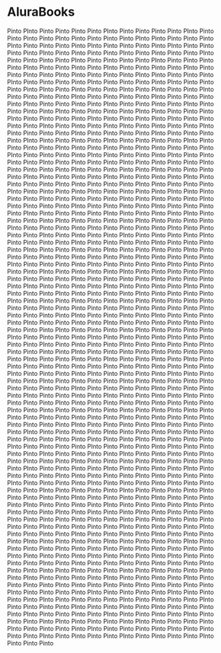 # AluraBooks
Pinto PInto Pinto Pinto Pinto Pinto PInto Pinto Pinto Pinto Pinto PInto Pinto Pinto Pinto Pinto PInto Pinto Pinto Pinto Pinto PInto Pinto Pinto Pinto Pinto PInto Pinto Pinto Pinto Pinto PInto Pinto Pinto Pinto Pinto PInto Pinto Pinto Pinto Pinto PInto Pinto Pinto Pinto Pinto PInto Pinto Pinto Pinto Pinto PInto Pinto Pinto Pinto Pinto PInto Pinto Pinto Pinto Pinto PInto Pinto Pinto Pinto Pinto PInto Pinto Pinto Pinto Pinto PInto Pinto Pinto Pinto Pinto PInto Pinto Pinto Pinto Pinto PInto Pinto Pinto Pinto Pinto PInto Pinto Pinto Pinto Pinto PInto Pinto Pinto Pinto Pinto PInto Pinto Pinto Pinto Pinto PInto Pinto Pinto Pinto Pinto PInto Pinto Pinto Pinto Pinto PInto Pinto Pinto Pinto Pinto PInto Pinto Pinto Pinto Pinto PInto Pinto Pinto Pinto Pinto PInto Pinto Pinto Pinto Pinto PInto Pinto Pinto Pinto Pinto PInto Pinto Pinto Pinto Pinto PInto Pinto Pinto Pinto Pinto PInto Pinto Pinto Pinto Pinto PInto Pinto Pinto Pinto Pinto PInto Pinto Pinto Pinto Pinto PInto Pinto Pinto Pinto Pinto PInto Pinto Pinto Pinto Pinto PInto Pinto Pinto Pinto Pinto PInto Pinto Pinto Pinto Pinto PInto Pinto Pinto Pinto Pinto PInto Pinto Pinto Pinto Pinto PInto Pinto Pinto Pinto Pinto PInto Pinto Pinto Pinto Pinto PInto Pinto Pinto Pinto Pinto PInto Pinto Pinto Pinto Pinto PInto Pinto Pinto Pinto Pinto PInto Pinto Pinto Pinto Pinto PInto Pinto Pinto Pinto Pinto PInto Pinto Pinto Pinto Pinto PInto Pinto Pinto Pinto Pinto PInto Pinto Pinto Pinto Pinto PInto Pinto Pinto Pinto Pinto PInto Pinto Pinto Pinto Pinto PInto Pinto Pinto Pinto Pinto PInto Pinto Pinto Pinto Pinto PInto Pinto Pinto Pinto Pinto PInto Pinto Pinto Pinto Pinto PInto Pinto Pinto Pinto Pinto PInto Pinto Pinto Pinto Pinto PInto Pinto Pinto Pinto Pinto PInto Pinto Pinto Pinto Pinto PInto Pinto Pinto Pinto Pinto PInto Pinto Pinto Pinto Pinto PInto Pinto Pinto Pinto Pinto PInto Pinto Pinto Pinto Pinto PInto Pinto Pinto Pinto Pinto PInto Pinto Pinto Pinto Pinto PInto Pinto Pinto Pinto Pinto PInto Pinto Pinto Pinto Pinto PInto Pinto Pinto Pinto Pinto PInto Pinto Pinto Pinto Pinto PInto Pinto Pinto Pinto Pinto PInto Pinto Pinto Pinto Pinto PInto Pinto Pinto Pinto Pinto PInto Pinto Pinto Pinto Pinto PInto Pinto Pinto Pinto Pinto PInto Pinto Pinto Pinto Pinto PInto Pinto Pinto Pinto Pinto PInto Pinto Pinto Pinto Pinto PInto Pinto Pinto Pinto Pinto PInto Pinto Pinto Pinto Pinto PInto Pinto Pinto Pinto Pinto PInto Pinto Pinto Pinto Pinto PInto Pinto Pinto Pinto Pinto PInto Pinto Pinto Pinto Pinto PInto Pinto Pinto Pinto Pinto PInto Pinto Pinto Pinto Pinto PInto Pinto Pinto Pinto Pinto PInto Pinto Pinto Pinto Pinto PInto Pinto Pinto Pinto Pinto PInto Pinto Pinto Pinto Pinto PInto Pinto Pinto Pinto Pinto PInto Pinto Pinto Pinto Pinto PInto Pinto Pinto Pinto Pinto PInto Pinto Pinto Pinto Pinto PInto Pinto Pinto Pinto Pinto PInto Pinto Pinto Pinto Pinto PInto Pinto Pinto Pinto Pinto PInto Pinto Pinto Pinto Pinto PInto Pinto Pinto Pinto Pinto PInto Pinto Pinto Pinto Pinto PInto Pinto Pinto Pinto Pinto PInto Pinto Pinto Pinto Pinto PInto Pinto Pinto Pinto Pinto PInto Pinto Pinto Pinto Pinto PInto Pinto Pinto Pinto Pinto PInto Pinto Pinto Pinto Pinto PInto Pinto Pinto Pinto Pinto PInto Pinto Pinto Pinto Pinto PInto Pinto Pinto Pinto Pinto PInto Pinto Pinto Pinto Pinto PInto Pinto Pinto Pinto Pinto PInto Pinto Pinto Pinto Pinto PInto Pinto Pinto Pinto Pinto PInto Pinto Pinto Pinto Pinto PInto Pinto Pinto Pinto Pinto PInto Pinto Pinto Pinto Pinto PInto Pinto Pinto Pinto Pinto PInto Pinto Pinto Pinto Pinto PInto Pinto Pinto Pinto Pinto PInto Pinto Pinto Pinto Pinto PInto Pinto Pinto Pinto Pinto PInto Pinto Pinto Pinto Pinto PInto Pinto Pinto Pinto Pinto PInto Pinto Pinto Pinto Pinto PInto Pinto Pinto Pinto Pinto PInto Pinto Pinto Pinto Pinto PInto Pinto Pinto Pinto Pinto PInto Pinto Pinto Pinto Pinto PInto Pinto Pinto Pinto Pinto PInto Pinto Pinto Pinto Pinto PInto Pinto Pinto Pinto Pinto PInto Pinto Pinto Pinto Pinto PInto Pinto Pinto Pinto Pinto PInto Pinto Pinto Pinto Pinto PInto Pinto Pinto Pinto Pinto PInto Pinto Pinto Pinto Pinto PInto Pinto Pinto Pinto Pinto PInto Pinto Pinto Pinto Pinto PInto Pinto Pinto Pinto Pinto PInto Pinto Pinto Pinto Pinto PInto Pinto Pinto Pinto Pinto PInto Pinto Pinto Pinto Pinto PInto Pinto Pinto Pinto Pinto PInto Pinto Pinto Pinto Pinto PInto Pinto Pinto Pinto Pinto PInto Pinto Pinto Pinto Pinto PInto Pinto Pinto Pinto Pinto PInto Pinto Pinto Pinto Pinto PInto Pinto Pinto Pinto Pinto PInto Pinto Pinto Pinto Pinto PInto Pinto Pinto Pinto Pinto PInto Pinto Pinto Pinto Pinto PInto Pinto Pinto Pinto Pinto PInto Pinto Pinto Pinto Pinto PInto Pinto Pinto Pinto Pinto PInto Pinto Pinto Pinto Pinto PInto Pinto Pinto Pinto Pinto PInto Pinto Pinto Pinto Pinto PInto Pinto Pinto Pinto Pinto PInto Pinto Pinto Pinto Pinto PInto Pinto Pinto Pinto Pinto PInto Pinto Pinto Pinto Pinto PInto Pinto Pinto Pinto Pinto PInto Pinto Pinto Pinto Pinto PInto Pinto Pinto Pinto Pinto PInto Pinto Pinto Pinto Pinto PInto Pinto Pinto Pinto Pinto PInto Pinto Pinto Pinto Pinto PInto Pinto Pinto Pinto Pinto PInto Pinto Pinto Pinto Pinto PInto Pinto Pinto Pinto Pinto PInto Pinto Pinto Pinto Pinto PInto Pinto Pinto Pinto Pinto PInto Pinto Pinto Pinto Pinto PInto Pinto Pinto Pinto Pinto PInto Pinto Pinto Pinto Pinto PInto Pinto Pinto Pinto Pinto PInto Pinto Pinto Pinto Pinto PInto Pinto Pinto Pinto Pinto PInto Pinto Pinto Pinto Pinto PInto Pinto Pinto Pinto Pinto PInto Pinto Pinto Pinto Pinto PInto Pinto Pinto Pinto Pinto PInto Pinto Pinto Pinto Pinto PInto Pinto Pinto Pinto Pinto PInto Pinto Pinto Pinto Pinto PInto Pinto Pinto Pinto Pinto PInto Pinto Pinto Pinto Pinto PInto Pinto Pinto Pinto Pinto PInto Pinto Pinto Pinto Pinto PInto Pinto Pinto Pinto Pinto PInto Pinto Pinto Pinto Pinto PInto Pinto Pinto Pinto Pinto PInto Pinto Pinto Pinto Pinto PInto Pinto Pinto Pinto Pinto PInto Pinto Pinto Pinto Pinto PInto Pinto Pinto Pinto Pinto PInto Pinto Pinto Pinto Pinto PInto Pinto Pinto Pinto Pinto PInto Pinto Pinto Pinto Pinto PInto Pinto Pinto Pinto Pinto PInto Pinto Pinto Pinto Pinto PInto Pinto Pinto Pinto Pinto PInto Pinto Pinto Pinto Pinto PInto Pinto Pinto Pinto Pinto PInto Pinto Pinto Pinto Pinto PInto Pinto Pinto Pinto Pinto PInto Pinto Pinto Pinto Pinto PInto Pinto Pinto Pinto Pinto PInto Pinto Pinto Pinto Pinto PInto Pinto Pinto Pinto Pinto PInto Pinto Pinto Pinto Pinto PInto Pinto Pinto Pinto Pinto PInto Pinto Pinto Pinto Pinto PInto Pinto Pinto Pinto Pinto PInto Pinto Pinto Pinto Pinto PInto Pinto Pinto Pinto Pinto PInto Pinto Pinto Pinto Pinto PInto Pinto Pinto Pinto Pinto PInto Pinto Pinto Pinto Pinto PInto Pinto Pinto Pinto 
